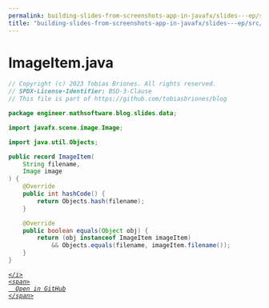 ```yaml
---
permalink: building-slides-from-screenshots-app-in-javafx/slides---ep/src/main/java/engineer/mathsoftware/blog/slides/data/ImageItem.java.html
title: "building-slides-from-screenshots-app-in-javafx/slides---ep/src/main/java/engineer/mathsoftware/blog/slides/data/ImageItem.java"
---
```


# ImageItem.java
```java
// Copyright (c) 2023 Tobias Briones. All rights reserved.
// SPDX-License-Identifier: BSD-3-Clause
// This file is part of https://github.com/tobiasbriones/blog

package engineer.mathsoftware.blog.slides.data;

import javafx.scene.image.Image;

import java.util.Objects;

public record ImageItem(
    String filename,
    Image image
) {
    @Override
    public int hashCode() {
        return Objects.hash(filename);
    }

    @Override
    public boolean equals(Object obj) {
        return (obj instanceof ImageItem imageItem)
            && Objects.equals(filename, imageItem.filename());
    }
}

```
<div class="social open-gh-btn my-4">
  <a class="btn btn-github" href="https://github.com/tobiasbriones/blog/tree/main/swe/dev/java/javafx/drawing/productivity/building-slides-from-screenshots-app-in-javafx/slides---ep/src/main/java/engineer/mathsoftware/blog/slides/data/ImageItem.java" target="_blank">
    <i class="fab fa-github">
      
    </i>
    <span>
      Open in GitHub
    </span>
  </a>
</div>